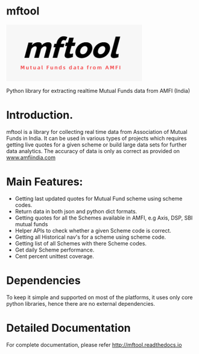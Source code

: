 mftool
========
<img src="./mftool.png"  height="150">

Python library for extracting realtime Mutual Funds data from AMFI (India)

Introduction.
============

mftool is a library for collecting real time data from Association of Mutual Funds in India. It can be used in various types of projects which requires getting live quotes for a given scheme or build large data sets for further data analytics. The accuracy of data is only as correct as provided on www.amfiindia.com

Main Features:
=============

* Getting last updated quotes for Mutual Fund scheme using scheme codes.
* Return data in both json and python dict formats.
* Getting quotes for all the Schemes available in AMFI, e.g Axis, DSP, SBI mutual funds
* Helper APIs to check whether a given Scheme code is correct.
* Getting all Historical nav's for a scheme using scheme code.
* Getting list of all Schemes with there Scheme codes.
* Get daily Scheme performance.
* Cent percent unittest coverage.

Dependencies
=============
To keep it simple and supported on most of the platforms, it uses only core python libraries, hence there are no external dependencies.

Detailed Documentation
=====================

For complete documentation, please refer http://mftool.readthedocs.io
